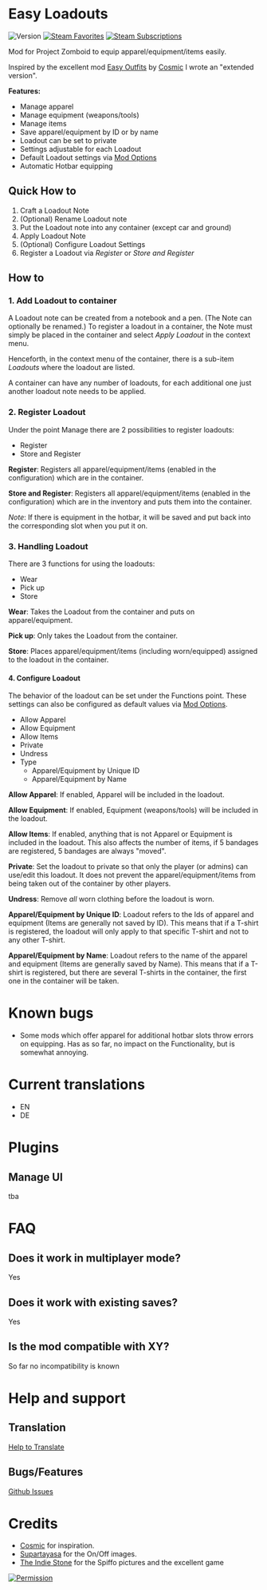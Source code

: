 # Easy Loadouts

![Version](https://img.shields.io/badge/Version-0.2.1-orange?style=plastic)
[![Steam Favorites](https://img.shields.io/steam/favorites/2982771622?logo=steam&style=plastic)](https://steamcommunity.com/sharedfiles/filedetails/?id=2982771622)
[![Steam Subscriptions](https://img.shields.io/steam/subscriptions/2982771622?logo=steam&style=plastic)](https://steamcommunity.com/sharedfiles/filedetails/?id=2982771622)

Mod for Project Zomboid to equip apparel/equipment/items easily.

Inspired by the excellent mod [Easy Outfits](https://steamcommunity.com/sharedfiles/filedetails/?id=2927625589)
by [Cosmic](https://steamcommunity.com/profiles/76561198041121447) I wrote an "extended version".

**Features:**

- Manage apparel
- Manage equipment (weapons/tools)
- Manage items
- Save apparel/equipment by ID or by name
- Loadout can be set to private
- Settings adjustable for each Loadout
- Default Loadout settings via [Mod Options](https://steamcommunity.com/sharedfiles/filedetails/?id=2169435993)
- Automatic Hotbar equipping

## Quick How to

1. Craft a Loadout Note
2. (Optional) Rename Loadout note
3. Put the Loadout note into any container (except car and ground)
4. Apply Loadout Note
5. (Optional) Configure Loadout Settings
6. Register a Loadout via *Register* or *Store and Register*

## How to

### 1. Add Loadout to container

A Loadout note can be created from a notebook and a pen.
(The Note can optionally be renamed.)
To register a loadout in a container, the Note must simply be placed in the container
and select *Apply Loadout* in the context menu.

Henceforth, in the context menu of the container, there is a sub-item *Loadouts* where the loadout are listed.

A container can have any number of loadouts, for each additional one just another loadout note needs to be applied.

### 2. Register Loadout

Under the point Manage there are 2 possibilities to register loadouts:

- Register
- Store and Register

**Register**:
Registers all apparel/equipment/items (enabled in the configuration) which are in the container.

**Store and Register**:
Registers all apparel/equipment/items (enabled in the configuration) which are in the inventory
and puts them into the container.

*Note*: If there is equipment in the hotbar, it will be saved and put back into the corresponding
slot when you put it on.

### 3. Handling Loadout

There are 3 functions for using the loadouts:

- Wear
- Pick up
- Store

**Wear**:
Takes the Loadout from the container and puts on apparel/equipment.

**Pick up**:
Only takes the Loadout from the container.

**Store**:
Places apparel/equipment/items (including worn/equipped) assigned to the loadout in the container.

#### 4. Configure Loadout

The behavior of the loadout can be set under the Functions point.
These settings can also be configured as default values
via [Mod Options](https://steamcommunity.com/sharedfiles/filedetails/?id=2169435993).

- Allow Apparel
- Allow Equipment
- Allow Items
- Private
- Undress
- Type
    - Apparel/Equipment by Unique ID
    - Apparel/Equipment by Name

**Allow Apparel**:
If enabled, Apparel will be included in the loadout.

**Allow Equipment**:
If enabled, Equipment (weapons/tools) will be included in the loadout.

**Allow Items**:
If enabled, anything that is not Apparel or Equipment is included in the loadout.
This also affects the number of items, if 5 bandages are registered, 5 bandages are always "moved".

**Private**:
Set the loadout to private so that only the player (or admins) can use/edit this loadout.
It does not prevent the apparel/equipment/items from being taken out of the container by other players.

**Undress**:
Remove *all* worn clothing before the loadout is worn.

**Apparel/Equipment by Unique ID**:
Loadout refers to the Ids of apparel and equipment (Items are generally not saved by ID).
This means that if a T-shirt is registered, the loadout will only apply to that specific T-shirt and not to any other
T-shirt.

**Apparel/Equipment by Name**:
Loadout refers to the name of the apparel and equipment (Items are generally saved by Name).
This means that if a T-shirt is registered, but there are several T-shirts in the container, the first one in
the container will be taken.

# Known bugs

- Some mods which offer apparel for additional hotbar slots throw errors on equipping.
  Has as so far, no impact on the Functionality, but is somewhat annoying.

# Current translations

- EN
- DE

# Plugins

## Manage UI

tba

# FAQ

## Does it work in multiplayer mode?

Yes

## Does it work with existing saves?

Yes

## Is the mod compatible with XY?

So far no incompatibility is known

# Help and support

## Translation

[Help to Translate](https://poeditor.com/join/project/lskTKeAc7p)

## Bugs/Features

[Github Issues](https://github.com/Cloud500/EasyLoadouts/issues/new/choose)

# Credits

- [Cosmic](https://steamcommunity.com/profiles/76561198041121447) for inspiration.
- [Supartayasa](https://pngtree.com/freepng/set-of-black-circle-on-off-button-design-with-red-and-green-power-symbolas_8716019.html?sol=downref&id=bef)
  for the On/Off images.
- [The Indie Stone](https://projectzomboid.com) for the Spiffo pictures and the excellent game

[![Permission](http://projectzomboid.com/images/MODS_02.png)](http://theindiestone.com/forums/index.php/topic/2530-mod-permissions/?p=36477)
